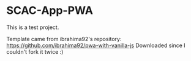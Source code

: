 # SCAC-App-PWA

This is a test project.

Template came from ibrahima92's repository: https://github.com/ibrahima92/pwa-with-vanilla-js
Downloaded since I couldn't fork it twice :)
